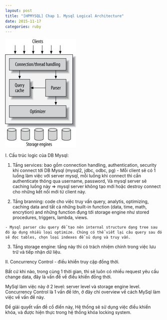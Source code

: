 ```yaml
---
layout: post
title: "[HPMYSQL] Chap 1. Mysql Logical Architecture"
date: 2015-11-17
categories: ruby
---
```


![logical view mysql architecture](/images/chap1.1.jpeg)

I. Cấu trúc logic của DB Mysql:

  1. Tầng services: bao gồm connection handling, authentication, security khi connect tới DB Mysql (mysql2, jdbc, odbc, pg)
    - Mỗi client sẽ có 1 luồng làm việc với server mysql, mỗi luồng khi connect thì cần authenticate thông qua username, password, Và mysql server sẽ caching luồng này => mysql server không tạo mới hoặc destroy connect cho những kết nối mới từ client này.
  
  2. Tầng branning: code cho việc truy vấn query, analytis, optimizing, caching data and tất cả những built-in function (data, time, math, encrytion) and những function đụng tới storage engine như stored procedures, triggers, lambda, views.
  
    - Mysql parser câu query để tạo nên internal structure dạng tree sau đó áp dụng nhiều loại optimize. Chúng có thể viết lại câu query sau đó sẽ đọc tables, chọn loại indexes để sủ dụng và truy vấn. 
  
  3. Tầng storage engine: tầng này thì có trách nhiệm chính trong việc lưu trữ và tiếp nhận dữ liệu.

II. Concurrency Control - điều khiển truy cập đồng thời.

Bất cứ khi nào, trong cùng 1 thời gian, thì sẽ luôn có nhiều request yêu cầu change data, đây là vấn đề về điều khiển đồng thời.

MySql làm việc này ở 2 level: server level và storage engine level. Concurrency Control là 1 vấn đề lớn, ở đây chỉ overview về cách MySql làm việc về vấn đề này.

Để giải quyết vấn đề cổ điển này, Hệ thống sẽ sử dụng việc điều khiển khóa, và được hiện thực trong  hệ thống khóa locking system.
